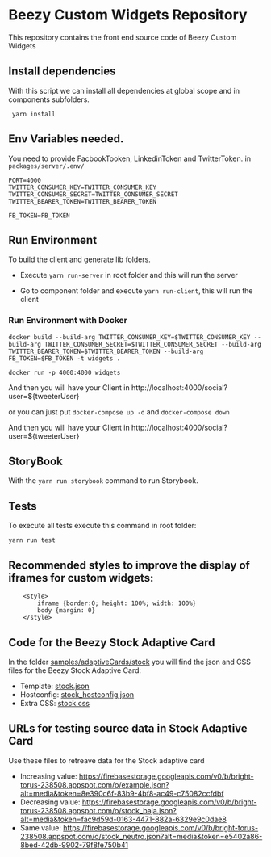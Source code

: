 # Beezy Custom Widgets Repository

This repository contains the front end source code of Beezy Custom Widgets



## Install dependencies

With this script we can install all dependencies at global scope and in components subfolders.


``` yarn install```

## Env Variables needed.

You need to provide FacbookTooken, LinkedinToken and TwitterToken.
in ```packages/server/.env/```

```
PORT=4000
TWITTER_CONSUMER_KEY=TWITTER_CONSUMER_KEY
TWITTER_CONSUMER_SECRET=TWITTER_CONSUMER_SECRET
TWITTER_BEARER_TOKEN=TWITTER_BEARER_TOKEN

FB_TOKEN=FB_TOKEN

```

## Run Environment

To build the client and generate lib folders.

* Execute ``` yarn run-server ``` in root folder and this will run the server

* Go to component folder and execute ``` yarn run-client ```, this will run the client

### Run Environment with Docker

 ```docker build --build-arg TWITTER_CONSUMER_KEY=$TWITTER_CONSUMER_KEY --build-arg TWITTER_CONSUMER_SECRET=$TWITTER_CONSUMER_SECRET --build-arg TWITTER_BEARER_TOKEN=$TWITTER_BEARER_TOKEN --build-arg FB_TOKEN=$FB_TOKEN -t widgets . ```

 ```docker run -p 4000:4000 widgets```

 And then you will have your Client in http://localhost:4000/social?user=${tweeterUser}

 or you can just put ```docker-compose up -d```
 and ```docker-compose down```

 And then you will have your Client in http://localhost:4000/social?user=${tweeterUser}


  


## StoryBook

With the ``` yarn run storybook ``` command to run Storybook.


## Tests

To execute all tests execute this command in root folder:

``` yarn run test ```

## Recommended styles to improve the display of iframes for custom widgets:
~~~~
    <style>
        iframe {border:0; height: 100%; width: 100%}
        body {margin: 0}
    </style>
~~~~



## Code for the Beezy Stock Adaptive Card
In the folder [samples/adaptiveCards/stock](samples/adaptiveCards/stock) you will find the json and CSS files for the Beezy Stock Adaptive Card:

* Template: [stock.json](samples/adaptiveCards/stock/stock.json)
* Hostconfig: [stock_hostconfig.json](samples/adaptiveCards/stock/stock_hostconfig.json)
* Extra CSS: [stock.css](samples/adaptiveCards/stock/stock.css)

## URLs for testing source data in Stock Adaptive Card
Use these files to retreave data for the Stock adaptive card

* Increasing value: https://firebasestorage.googleapis.com/v0/b/bright-torus-238508.appspot.com/o/example.json?alt=media&token=8e390c6f-83b9-4bf8-ac49-c75082ccfdbf
* Decreasing value: https://firebasestorage.googleapis.com/v0/b/bright-torus-238508.appspot.com/o/stock_baja.json?alt=media&token=fac9d59d-0163-4471-882a-6329e9c0dae8
* Same value: https://firebasestorage.googleapis.com/v0/b/bright-torus-238508.appspot.com/o/stock_neutro.json?alt=media&token=e5402a86-8bed-42db-9902-79f8fe750b41




